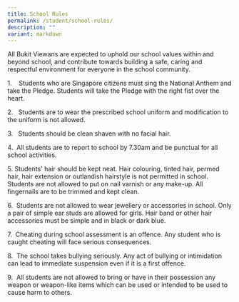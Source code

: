 ```yaml
---
title: School Rules
permalink: /student/school-rules/
description: ""
variant: markdown
---
```

All Bukit Viewans are expected to uphold our school values within and beyond school, and contribute towards building a safe, caring and respectful environment for everyone in the school community.

1\.    Students who are Singapore citizens must sing the National Anthem and take the Pledge. Students will take the Pledge with the right fist over the heart.

2.   Students are to wear the prescribed school uniform and modification to the uniform is not allowed.

3.   Students should be clean shaven with no facial hair.

4.  All students are to report to school by 7.30am and be punctual for all school activities.

5\. Students' hair should be kept neat. Hair colouring, tinted hair, permed hair, hair extension or outlandish hairstyle is not permitted in school. Students are not allowed to put on nail varnish or any make-up. All fingernails are to be trimmed and kept clean.

6.  Students are not allowed to wear jewellery or accessories in school. Only a pair of simple ear studs are allowed for girls. Hair band or other hair accessories must be simple and in black or dark blue. 
 
7.  Cheating during school assessment is an offence. Any student who is caught cheating will face serious consequences. 
 
8.  The school takes bullying seriously. Any act of bullying or intimidation can lead to immediate suspension even if it is a first offence.  

9.  All students are not allowed to bring or have in their possession any weapon or weapon-like items which can be used or intended to be used to cause harm to others.
